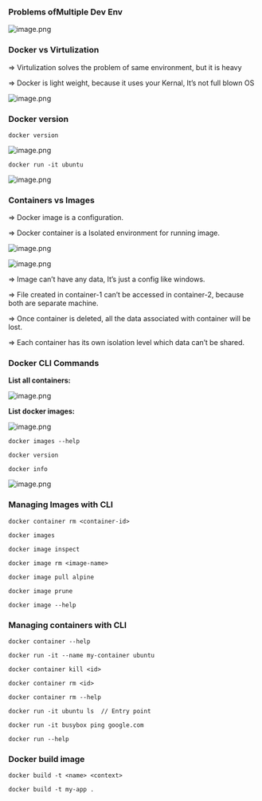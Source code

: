 ### Problems ofMultiple Dev Env

![image.png](https://prod-files-secure.s3.us-west-2.amazonaws.com/54dd01fb-4217-4a69-bf64-0577d50a368f/2f71045b-46c9-404d-8768-c93f2fb57f7b/image.png)

### Docker vs Virtulization

⇒ Virtulization solves the problem of same environment, but it is heavy

⇒ Docker is light weight, because it uses your Kernal, It’s not full blown OS

![image.png](https://prod-files-secure.s3.us-west-2.amazonaws.com/54dd01fb-4217-4a69-bf64-0577d50a368f/22793616-efb2-4775-8357-195bfa119337/image.png)

### Docker version

`docker version`

![image.png](https://prod-files-secure.s3.us-west-2.amazonaws.com/54dd01fb-4217-4a69-bf64-0577d50a368f/7331639f-f2da-48fb-8f1a-6eda3422e035/image.png)

```docker
docker run -it ubuntu
```

![image.png](https://prod-files-secure.s3.us-west-2.amazonaws.com/54dd01fb-4217-4a69-bf64-0577d50a368f/0c4931cb-992d-468f-b7a7-c3fb14a2c629/image.png)

### Containers vs Images

⇒ Docker image is a configuration.

⇒ Docker container is a Isolated environment for running image.

![image.png](https://prod-files-secure.s3.us-west-2.amazonaws.com/54dd01fb-4217-4a69-bf64-0577d50a368f/fc4c90d3-5ed5-4d91-b150-ea2a9ae3479b/image.png)

![image.png](https://prod-files-secure.s3.us-west-2.amazonaws.com/54dd01fb-4217-4a69-bf64-0577d50a368f/3e40726f-fd17-4ec3-ab75-13fd2c066e83/image.png)

⇒ Image can’t have any data, It’s just a config like windows.

⇒ File created in container-1 can’t be accessed in container-2, because both are separate machine.

⇒ Once container is deleted, all the data associated with container will be lost.

⇒ Each container has its own isolation level which data can’t be shared.

### Docker CLI Commands

**List all containers:**

![image.png](https://prod-files-secure.s3.us-west-2.amazonaws.com/54dd01fb-4217-4a69-bf64-0577d50a368f/1cc711af-59c4-44ea-871c-18aced656053/image.png)

**List docker images:**

![image.png](https://prod-files-secure.s3.us-west-2.amazonaws.com/54dd01fb-4217-4a69-bf64-0577d50a368f/3eaf03a1-d6a7-40c4-9db7-6e1a9b5a2e53/image.png)

```docker
docker images --help

docker version

docker info

```

![image.png](https://prod-files-secure.s3.us-west-2.amazonaws.com/54dd01fb-4217-4a69-bf64-0577d50a368f/dc1157ad-6145-4f38-ae4d-b8875d6bd91c/image.png)

### Managing Images with CLI

```docker
docker container rm <container-id>

docker images

docker image inspect

docker image rm <image-name>

docker image pull alpine

docker image prune

docker image --help
```

### Managing containers with CLI

```docker
docker container --help

docker run -it --name my-container ubuntu

docker container kill <id>

docker container rm <id>

docker container rm --help

docker run -it ubuntu ls  // Entry point

docker run -it busybox ping google.com

docker run --help

```

### Docker build image

```docker
docker build -t <name> <context>

docker build -t my-app .

```
